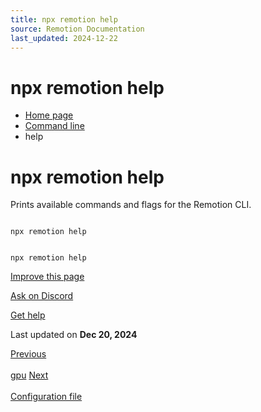 ```yaml
---
title: npx remotion help
source: Remotion Documentation
last_updated: 2024-12-22
---
```


# npx remotion help

- [Home page](/)
- [Command line](/docs/cli/)
- help

# npx remotion help

Prints available commands and flags for the Remotion CLI.

```

npx remotion help
```

```

npx remotion help
```

[Improve this page](https://github.com/remotion-dev/remotion/edit/main/packages/docs/docs/cli/help.mdx)

[Ask on Discord](https://remotion.dev/discord)

[Get help](/docs/get-help)

Last updated on **Dec 20, 2024**

[Previous\
\
gpu](/docs/cli/gpu) [Next\
\
Configuration file](/docs/config)

